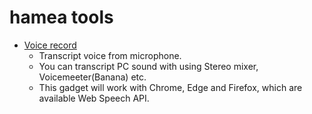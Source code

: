 # hamea tools

- [Voice record](./voicerecord/index.html)
  - Transcript voice from microphone. 
  - You can transcript PC sound with using Stereo mixer, Voicemeeter(Banana) etc.
  - This gadget will work with Chrome, Edge and Firefox, which are available Web Speech API.


